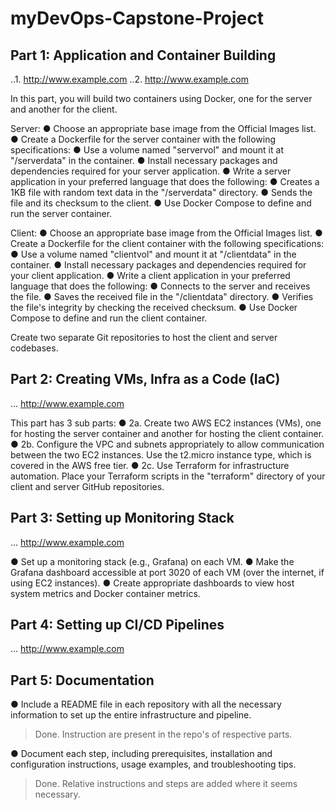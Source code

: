 # myDevOps-Capstone-Project

## Part 1: Application and Container Building
..1. <http://www.example.com>
..2. <http://www.example.com>

In this part, you will build two containers using Docker, one for the server and another for the client.

Server:
●	Choose an appropriate base image from the Official Images list.
●	Create a Dockerfile for the server container with the following specifications:
●	Use a volume named "servervol" and mount it at "/serverdata" in the container.
●	Install necessary packages and dependencies required for your server application.
●	Write a server application in your preferred language that does the following:
●	Creates a 1KB file with random text data in the "/serverdata" directory.
●	Sends the file and its checksum to the client.
●	Use Docker Compose to define and run the server container.

Client:
●	Choose an appropriate base image from the Official Images list.
●	Create a Dockerfile for the client container with the following specifications:
●	Use a volume named "clientvol" and mount it at "/clientdata" in the container.
●	Install necessary packages and dependencies required for your client application.
●	Write a client application in your preferred language that does the following:
●	Connects to the server and receives the file.
●	Saves the received file in the "/clientdata" directory.
●	Verifies the file's integrity by checking the received checksum.
●	Use Docker Compose to define and run the client container.

Create two separate Git repositories to host the client and server codebases.

## Part 2: Creating VMs, Infra as a Code (IaC)
... <http://www.example.com>

This part has 3 sub parts:
●	2a. Create two AWS EC2 instances (VMs), one for hosting the server container and another for hosting the client container.
●	2b. Configure the VPC and subnets appropriately to allow communication between the two EC2 instances. Use the t2.micro instance type, which is covered in the AWS free tier.
●	2c. Use Terraform for infrastructure automation. Place your Terraform scripts in the "terraform" directory of your client and server GitHub repositories.


## Part 3: Setting up Monitoring Stack
... <http://www.example.com>

●	Set up a monitoring stack (e.g., Grafana) on each VM.
●	Make the Grafana dashboard accessible at port 3020 of each VM (over the internet, if using EC2 instances).
●	Create appropriate dashboards to view host system metrics and Docker container metrics.


## Part 4: Setting up CI/CD Pipelines
... <http://www.example.com>

## Part 5: Documentation

●	Include a README file in each repository with all the necessary information to set up the entire infrastructure and pipeline.
> Done. Instruction are present in the repo's of respective parts.

●	Document each step, including prerequisites, installation and configuration instructions, usage examples, and troubleshooting tips.
> Done. Relative instructions and steps are added where it seems necessary.
